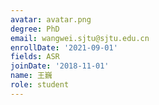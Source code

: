```yaml
---
avatar: avatar.png
degree: PhD
email: wangwei.sjtu@sjtu.edu.cn
enrollDate: '2021-09-01'
fields: ASR
joinDate: '2018-11-01'
name: 王巍
role: student
---
```

